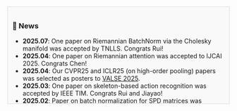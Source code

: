 <!-- - *2025.07*: One paper on Riemannian BatchNorm via the Cholesky manifold was accepted by TNLLS. Congrats Rui!
- *2025.04*: One paper on Riemannian attention was accepted to IJCAI 2025. Congrats Chen!
- *2025.04*: Our CVPR25 and ICLR25 (on high-order pooling) papers was selected as posters to [VALSE 2025](https://valser.org/2025/#/poster).
- *2025.03*: One paper on the Riemannian approach for skeleton-based action recognition was accepted by IEEE Transactions on Instrumentation & Measurement (TIM). Congrats Rui and Jiayao!
- *2025.02*: One paper on Riemannian batch normalization for ill-conditioned SPD matrices was accepted to CVPR 2025. 
It is one of the first CVPR papers with Jiangnan University as the first affiliation! Congrats Rui and Shaocheng!
- *2025.01*: Two papers were accepted to ICLR 2025!! One for Riemannian batch normalization over gyrogroups, the other for interpreting high-order pooling via Riemannian geometry.
- *2024.09*: One paper on Riemannian classifiers over general geometries was accepted to NeurIPS 2024 (final rating: 877).
- *2024.08*: One paper on adaptive Riemannian metrics for SPD matrix learning was accepted by TIP.
- *2024.04*: One paper on Grassmannian self-attention was accepted to IJCAI 2024. Congrats Rui and Chen!
- *2024.03*: Our CVPR 2024 paper on Riemannian classifiers was selected as a poster to [VALSE 2024](http://valser.org/2024/#/poster).
- *2024.02*: One paper on Riemannian classifiers on SPD manifolds was accepted to CVPR 2024.
- *2024.01*: One paper on Riemannian batch normalization on general Lie groups was accepted to ICLR 2024.

- *2024.01*: 🔥 We release [AudioGPT](https://github.com/AIGC-Audio/AudioGPT) (⭐️6k+) -->

<div style="max-height: 200px; overflow-y: scroll; padding: 10px; border: 1px solid #ddd; background-color: #f9f9f9;">

<h3>🌟 News</h3>
<ul>
  <li><strong>2025.07</strong>: One paper on Riemannian BatchNorm via the Cholesky manifold was accepted by TNLLS. Congrats Rui!</li>
  <li><strong>2025.04</strong>: One paper on Riemannian attention was accepted to IJCAI 2025. Congrats Chen!</li>
  <li><strong>2025.04</strong>: Our CVPR25 and ICLR25 (on high-order pooling) papers was selected as posters to <a href="https://valser.org/2025/#/poster">VALSE 2025</a>.</li>
  <li><strong>2025.03</strong>: One paper on skeleton-based action recognition was accepted by IEEE TIM. Congrats Rui and Jiayao!</li>
  <li><strong>2025.02</strong>: Paper on batch normalization for SPD matrices was accepted to CVPR 2025. Congrats Rui and Shaocheng!</li>
  <li><strong>2025.01</strong>: Two papers accepted to ICLR 2025: gyrogroups and high-order pooling!</li>
  <li><strong>2024.09</strong>: NeurIPS 2024 paper on general Riemannian classifiers accepted!</li>
  <li><strong>2024.08</strong>: Adaptive Riemannian metric paper accepted by TIP.</li>
  <li><strong>2024.04</strong>: IJCAI 2024 paper on Grassmannian self-attention. Congrats Rui and Chen!</li>
  <li><strong>2024.03</strong>: CVPR 2024 paper selected as VALSE 2024 poster.</li>
  <li><strong>2024.02</strong>: CVPR 2024 paper on SPD classifiers accepted.</li>
  <li><strong>2024.01</strong>: ICLR 2024 paper on Lie group batch normalization accepted.</li>
</ul>

</div>
